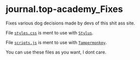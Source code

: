 # journal.top-academy_Fixes
Fixes various dog decisions made by devs of this shit ass site.

File [`styles.css`](styles.css) is ment to use with [`Stylus`](https://chromewebstore.google.com/detail/stylus/clngdbkpkpeebahjckkjfobafhncgmne).

File [`scripts.js`](styles.css) is ment to use with [`Tampermonkey`](https://chromewebstore.google.com/detail/tampermonkey/dhdgffkkebhmkfjojejmpbldmpobfkfo).

You can use these files as you want, I dont care. 
